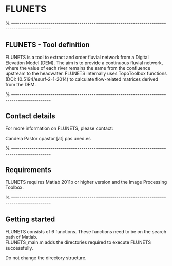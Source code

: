 # FLUNETS
% -------------------------------------------------------------------------------------------------
## FLUNETS - Tool definition

FLUNETS is a tool to extract and order fluvial network from a Digital Elevation Model (DEM).
The aim is to provide a continuous fluvial network, where the value of 
each river remains the same from the confluence upstream to the headwater. 
FLUNETS internally uses TopoToolbox functions (DOI: 10.5194/esurf-2-1-2014) to calculate 
flow-related matrices derived from the DEM.

% -------------------------------------------------------------------------------------------------
## Contact details

For more information on FLUNETS, please contact:

Candela Pastor
cpastor [at] pas.uned.es

% -------------------------------------------------------------------------------------------------
## Requirements

FLUNETS requires Matlab 2011b or higher version and the Image Processing Toolbox.

% -------------------------------------------------------------------------------------------------
## Getting started

FLUNETS consists of 6 functions. These functions need to be on the search path of Matlab.  
FLUNETS_main.m adds the directories required to execute FLUNETS successfully. 

Do not change the directory structure.
